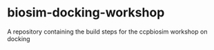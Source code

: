 # biosim-docking-workshop
A repository containing the build steps for the ccpbiosim workshop on docking

